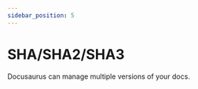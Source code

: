 ```yaml
---
sidebar_position: 5
---
```


# SHA/SHA2/SHA3

Docusaurus can manage multiple versions of your docs.

